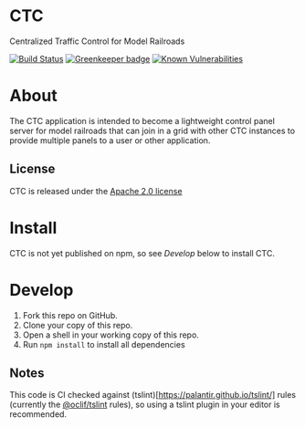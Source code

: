 # CTC

Centralized Traffic Control for Model Railroads

[![Build Status](https://travis-ci.com/rhwood/ctc.svg?branch=master)](https://travis-ci.com/rhwood/ctc)
[![Greenkeeper badge](https://badges.greenkeeper.io/rhwood/ctc.svg)](https://greenkeeper.io/)
[![Known Vulnerabilities](https://snyk.io/test/github/rhwood/ctc/badge.svg)](https://snyk.io/test/github/rhwood/ctc)

# About

The CTC application is intended to become a lightweight control panel server for model railroads that can join in a grid with other CTC instances to provide multiple panels to a user or other application.

## License

CTC is released under the [Apache 2.0 license](LICENSE)

# Install

CTC is not yet published on npm, so see _Develop_ below to install CTC.

# Develop

1. Fork this repo on GitHub.
2. Clone your copy of this repo.
3. Open a shell in your working copy of this repo.
3. Run `npm install` to install all dependencies

## Notes

This code is CI checked against (tslint)[https://palantir.github.io/tslint/] rules (currently the [@oclif/tslint](https://github.com/oclif/tslint/blob/master/tslint.json) rules), so using a tslint plugin in your editor is recommended.
